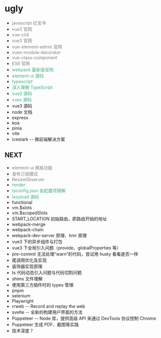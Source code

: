 # ugly

- <span style="color:grey">javascript 红宝书</span>
- <span style="color:grey">vue2 官网</span>
- <span style="color:grey">vue-cli4</span>
- <span style="color:grey">vue3 官网</span>
- <span style="color:grey">vue-element-admin 官网</span>
- <span style="color:grey">vuex-module-decorator</span>
- <span style="color:grey">vue-class-component</span>
- <span style="color:grey">ES6 官网</span>
- <span style="color:#3eaf7c">webpack 最新版官网</span>
- <span style="color:#3eaf7c">element-ui 源码</span>
- <span style="color:#3eaf7c">typescript</span>
- <span style="color:#3eaf7c">深入理解 TypeScript</span>
- <span style="color:#3eaf7c">vue2 源码</span>
- <span style="color:#3eaf7c">vuex 源码</span>
- vue3 源码
- node 文档
- express
- koa
- pinia
- vite
- icestark -- 微前端解决方案

## NEXT

- <span style="color:grey">element-ui 换肤功能</span>
- <span style="color:grey">发布订阅模式</span>
- <span style="color:grey">ResizeObserver</span>
- <span style="color:#3eaf7c">render</span>
- <span style="color:#3eaf7c">tsconfig.json 各配置项理解</span>
- <span style="color:#3eaf7c">lazyload 源码</span>
- functional
- vm.\$slots
- vm.\$scopedSlots
- START_LOCATION 初始路由，即路由开始的地址
- webpack-merge
- webpack-chain
- webpack-dev-server 原理、hmr 原理
- vue3 下的异步组件与打包
- vue3 下全局引入问题（provide、globalProperties 等）
- pre-commit 无法处理“warn”的代码，尝试用 husty 看看是否一样
- 尾调用优化及实现
- 装饰器实现原理
- ts 代码动态引入问题与代码切割问题
- shims 文件理解
- 使用第三方插件时的 types 管理
- pnpm
- selenium
- Playwright
- rrweb -- Record and replay the web
- svelte -- 全新的构建用户界面的方法
- Puppeteer -- Node 库，提供高级 API 来通过 DevTools 协议控制 Chrome
- Puppeteer 生成 PDF、截图等实践
- 技术深度？
